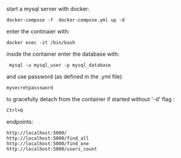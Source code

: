 start a mysql server with docker:
```
docker-compose -f  docker-compose.yml up -d
```
enter the continaier with:
```
docker exec -it /bin/bash
```
inside the container enter the database with:
```
 mysql -u mysql_user -p mysql_database
```
and use password (as defined in the .yml file):
```
mysecretpasssword
```
to gracefully detach from the container if started without '-d' flag :
```
Ctrl+Q
```

endpoints:
```
http://localhost:5000/
http://localhost:5000/find_all
http://localhost:5000/find_one
http://localhost:5000/users_count